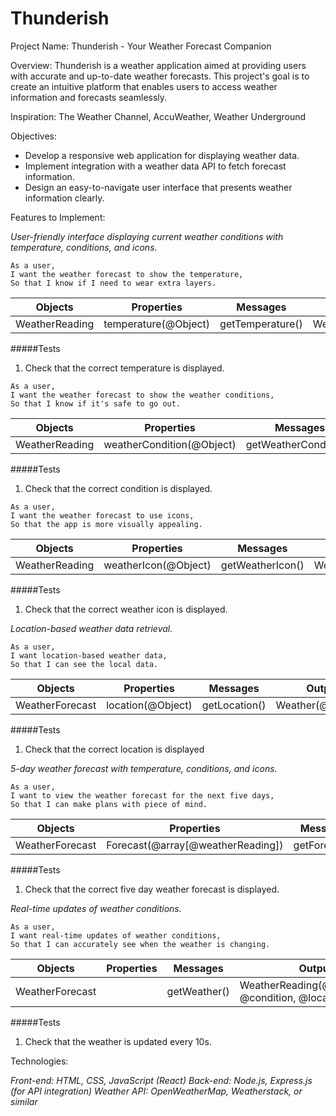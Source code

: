 # Thunderish

Project Name: Thunderish - Your Weather Forecast Companion

Overview: Thunderish is a weather application aimed at providing users with accurate and up-to-date weather forecasts. This project's goal is to create an intuitive platform that enables users to access weather information and forecasts seamlessly.

Inspiration: The Weather Channel, AccuWeather, Weather Underground

Objectives:

- Develop a responsive web application for displaying weather data.
- Implement integration with a weather data API to fetch forecast information.
- Design an easy-to-navigate user interface that presents weather information clearly.

Features to Implement:

*User-friendly interface displaying current weather conditions with temperature, conditions, and icons.*

```
As a user,
I want the weather forecast to show the temperature,
So that I know if I need to wear extra layers.
```

| Objects        | Properties           | Messages         | Output                       |
| -------------- | -------------------- | ---------------- | ---------------------------- |
| WeatherReading | temperature(@Object) | getTemperature() | WeatherReading(@temperature) |

#####Tests

1. Check that the correct temperature is displayed.

```
As a user,
I want the weather forecast to show the weather conditions,
So that I know if it's safe to go out.
```

| Objects        | Properties                | Messages              | Output                            |
| -------------- | ------------------------- | --------------------- | --------------------------------- |
| WeatherReading | weatherCondition(@Object) | getWeatherCondition() | WeatherReading(@weatherCondition) |

#####Tests

1. Check that the correct condition is displayed.

```
As a user,
I want the weather forecast to use icons,
So that the app is more visually appealing.
```

| Objects        | Properties           | Messages         | Output                       |
| -------------- | -------------------- | ---------------- | ---------------------------- |
| WeatherReading | weatherIcon(@Object) | getWeatherIcon() | WeatherReading(@weatherIcon) |

#####Tests

1. Check that the correct weather icon is displayed.

*Location-based weather data retrieval.*

```
As a user,
I want location-based weather data,
So that I can see the local data.
```

| Objects         | Properties        | Messages      | Output             |
| --------------- | ----------------- | ------------- | ------------------ |
| WeatherForecast | location(@Object) | getLocation() | Weather(@location) |

#####Tests

1. Check that the correct location is displayed

*5-day weather forecast with temperature, conditions, and icons.*

```
As a user,
I want to view the weather forecast for the next five days,
So that I can make plans with piece of mind.
```

| Objects         | Properties                        | Messages      | Output                     |
| --------------- | --------------------------------- | ------------- | -------------------------- |
| WeatherForecast | Forecast(@array[@weatherReading]) | getForecast() | WeatherForecast(@Forecast) |

#####Tests

1. Check that the correct five day weather forecast is displayed.

*Real-time updates of weather conditions.*

```
As a user,
I want real-time updates of weather conditions,
So that I can accurately see when the weather is changing.
```

| Objects         | Properties | Messages     | Output                                                     |
| --------------- | ---------- | ------------ | ---------------------------------------------------------- |
| WeatherForecast |            | getWeather() | WeatherReading(@temperature, @condition, @location, @icon) |

#####Tests

1. Check that the weather is updated every 10s.

Technologies:

*Front-end: HTML, CSS, JavaScript (React)
Back-end: Node.js, Express.js (for API integration)
Weather API: OpenWeatherMap, Weatherstack, or similar*
